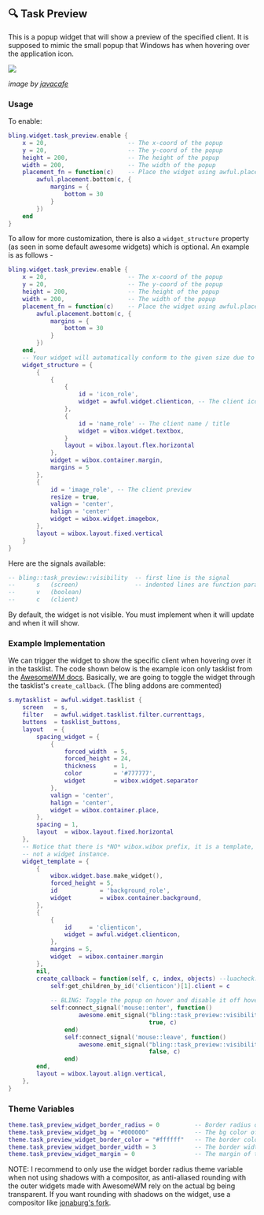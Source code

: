 ## 🔍 Task Preview <!-- {docsify-ignore} -->

This is a popup widget that will show a preview of the specified client. It is supposed to mimic the small popup that Windows has when hovering over the application icon.

![](https://user-images.githubusercontent.com/33443763/124705653-d7b98b80-deaa-11eb-8091-42bbe62365be.png)

*image by [javacafe](https://github.com/JavaCafe01)*

### Usage

To enable:

```lua
bling.widget.task_preview.enable {
    x = 20,                       -- The x-coord of the popup
    y = 20,                       -- The y-coord of the popup
    height = 200,                 -- The height of the popup
    width = 200,                  -- The width of the popup
    placement_fn = function(c)    -- Place the widget using awful.placement (this overrides x & y)
        awful.placement.bottom(c, {
            margins = {
                bottom = 30
            }
        }) 
    end
}   
```

To allow for more customization, there is also a `widget_structure` property (as seen in some default awesome widgets) which is optional. An example is as follows -
```lua
bling.widget.task_preview.enable {
    x = 20,                       -- The x-coord of the popup
    y = 20,                       -- The y-coord of the popup
    height = 200,                 -- The height of the popup
    width = 200,                  -- The width of the popup
    placement_fn = function(c)    -- Place the widget using awful.placement (this overrides x & y)
        awful.placement.bottom(c, {
            margins = {
                bottom = 30
            }
        }) 
    end,
    -- Your widget will automatically conform to the given size due to a constraint container.
    widget_structure = {
        {
            {
                {
                    id = 'icon_role', 
                    widget = awful.widget.clienticon, -- The client icon
                },
                {
                    id = 'name_role' -- The client name / title
                    widget = wibox.widget.textbox,
                }
                layout = wibox.layout.flex.horizontal
            },
            widget = wibox.container.margin,
            margins = 5
        },
        {
            id = 'image_role', -- The client preview
            resize = true,
            valign = 'center',
            halign = 'center'
            widget = wibox.widget.imagebox,
        },
        layout = wibox.layout.fixed.vertical
    }
}   
```

Here are the signals available:

```lua
-- bling::task_preview::visibility  -- first line is the signal
--      s   (screen)                -- indented lines are function parameters
--      v   (boolean)
--      c   (client)
```

By default, the widget is not visible. You must implement when it will update and when it will show.

### Example Implementation

We can trigger the widget to show the specific client when hovering over it in the tasklist. The code shown below is the example icon only tasklist from the [AwesomeWM docs](https://awesomewm.org/doc/api/classes/awful.widget.tasklist.html). Basically, we are going to toggle the widget through the tasklist's `create_callback`. (The bling addons are commented)
```lua
s.mytasklist = awful.widget.tasklist {
    screen   = s,
    filter   = awful.widget.tasklist.filter.currenttags,
    buttons  = tasklist_buttons,
    layout   = {
        spacing_widget = {
            {
                forced_width  = 5,
                forced_height = 24,
                thickness     = 1,
                color         = '#777777',
                widget        = wibox.widget.separator
            },
            valign = 'center',
            halign = 'center',
            widget = wibox.container.place,
        },
        spacing = 1,
        layout  = wibox.layout.fixed.horizontal
    },
    -- Notice that there is *NO* wibox.wibox prefix, it is a template,
    -- not a widget instance.
    widget_template = {
        {
            wibox.widget.base.make_widget(),
            forced_height = 5,
            id            = 'background_role',
            widget        = wibox.container.background,
        },
        {
            {
                id     = 'clienticon',
                widget = awful.widget.clienticon,
            },
            margins = 5,
            widget  = wibox.container.margin
        },
        nil,
        create_callback = function(self, c, index, objects) --luacheck: no unused args
            self:get_children_by_id('clienticon')[1].client = c
            
            -- BLING: Toggle the popup on hover and disable it off hover
            self:connect_signal('mouse::enter', function()
                    awesome.emit_signal("bling::task_preview::visibility", s,
                                        true, c)
                end)
                self:connect_signal('mouse::leave', function()
                    awesome.emit_signal("bling::task_preview::visibility", s,
                                        false, c)
                end)
        end,
        layout = wibox.layout.align.vertical,
    },
}
```

### Theme Variables
```lua
theme.task_preview_widget_border_radius = 0          -- Border radius of the widget (With AA)
theme.task_preview_widget_bg = "#000000"             -- The bg color of the widget
theme.task_preview_widget_border_color = "#ffffff"   -- The border color of the widget
theme.task_preview_widget_border_width = 3           -- The border width of the widget
theme.task_preview_widget_margin = 0                 -- The margin of the widget
```

NOTE: I recommend to only use the widget border radius theme variable when not using shadows with a compositor, as anti-aliased rounding with the outer widgets made with AwesomeWM rely on the actual bg being transparent. If you want rounding with shadows on the widget, use a compositor like [jonaburg's fork](https://github.com/jonaburg/picom).
